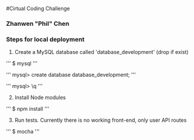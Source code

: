 #Cirtual Coding Challenge

### Zhanwen "Phil" Chen

### Steps for local deployment

  1. Create a MySQL database called 'database_development' (drop if exist)

  '''
  $ mysql
  '''

  '''
  mysql> create database database_development;
  '''

  '''
  mysql> \\q
  '''

  2. Install Node modules

  '''
  $ npm install
  '''


  3. Run tests. Currently there is no working front-end, only user API routes

  '''
  $ mocha
  '''
